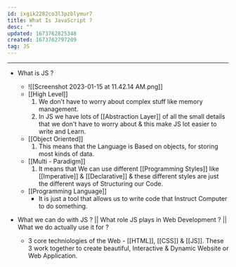 ```yaml
---
id: ixgik2282co3l3pzblymur7
title: What Is JavaScript ?
desc: ""
updated: 1673762825348
created: 1673762797209
tag: JS
---
```


---

- What is JS ?

  - ![[Screenshot 2023-01-15 at 11.42.14 AM.png]]
  - [[High Level]]
    1. We don’t have to worry about complex stuff like memory management.
    2. In JS we have lots of [[Abstraction Layer]] of all the small details that we don't have to worry about & this make JS lot easier to write and Learn.
  - [[Object Oriented]]
    1. This means that the Language is Based on objects, for storing most kinds of data.
  - [[Multi - Paradigm]]
    1. It means that We can use different [[Programming Styles]] like [[Imperative]] & [[Declarative]] & these different styles are just the different ways of Structuring our Code.
  - [[Programming Language]]
    - It is just a tool that allows us to write code that Instruct Computer to do something.

- What we can do with JS ? || What role JS plays in Web Development ? || What we do actually use it for ?
  - 3 core techniologies of the Web - [[HTML]], [[CSS]] & [[JS]]. These 3 work together to create beautiful, Interactive & Dynamic Website or Web Application.
